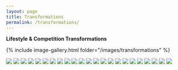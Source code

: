 ```yaml
---
layout: page
title: Transformations
permalink: /transformations/
---
```


**Lifestyle & Competition Transformations**

{% include image-gallery.html folder="/images/transformations" %}

<div class="gallery-box">
  <div class="gallery">
    <img src="/images/transformations/transformation01.jpeg">
    <img src="/images/transformations/transformation02.jpeg">
    <img src="/images/transformations/transformation03.jpeg">
    <img src="/images/transformations/transformation04.jpeg">
    <img src="/images/transformations/transformation05.jpeg">
    <img src="/images/transformations/transformation06.jpeg">
    <img src="/images/transformations/transformation07.jpeg">
    <img src="/images/transformations/transformation08.jpeg">
    <img src="/images/transformations/transformation09.jpeg">
    <img src="/images/transformations/transformation10.jpeg">
    <img src="/images/transformations/transformation11.jpeg">
    <img src="/images/transformations/transformation12.jpeg">
    <img src="/images/transformations/transformation13.jpeg">
    <img src="/images/transformations/transformation14.jpeg">
    <img src="/images/transformations/transformation15.jpeg">
    <img src="/images/transformations/transformation16.jpeg">
    <img src="/images/transformations/transformation17.jpeg">
    <img src="/images/transformations/transformation18.jpeg">
    <img src="/images/transformations/transformation19.jpeg">
    <img src="/images/transformations/transformation20.jpeg">
    <img src="/images/transformations/transformation21.jpeg">
    <img src="/images/transformations/transformation22.jpeg">
    <img src="/images/transformations/transformation23.jpeg">
  </div>
</div>
